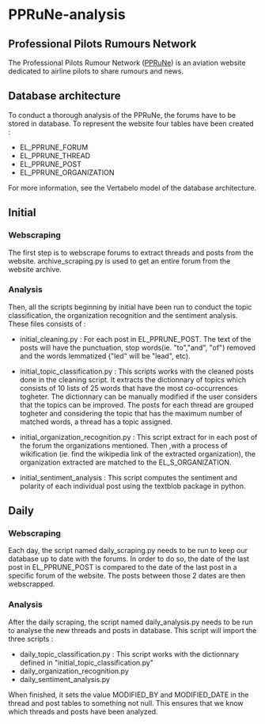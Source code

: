 # PPRuNe-analysis
## Professional Pilots Rumours Network
The Professional Pilots Rumour Network ([PPRuNe](https://www.pprune.org/)) is an aviation website dedicated to airline pilots to share rumours and news.

## Database architecture
To conduct a thorough analysis of the PPRuNe, the forums have to be stored in database. To represent the website four tables have been created :
- EL_PPRUNE_FORUM
- EL_PPRUNE_THREAD
- EL_PPRUNE_POST
- EL_PPRUNE_ORGANIZATION

For more information, see the Vertabelo model of the database architecture.

## Initial
### Webscraping
The first step is to webscrape forums to extract threads and posts from the website. archive_scraping.py is used to get an entire forum from the website archive.

### Analysis
Then, all the scripts beginning by initial have been run to conduct the topic classification, the organization recognition and the sentiment analysis. These files consists of :

- initial_cleaning.py : For each post in EL_PPRUNE_POST. The text of the posts will have the punctuation, stop words(ie. "to","and", "of") removed and the words lemmatized ("led" will be "lead", etc).

- initial_topic_classification.py : This scripts works with the cleaned posts done in the cleaning script. It extracts the dictionnary of topics which consists of 10 lists of 25 words that have the most co-occurrences togheter. The dictionnary can be manually modified if the user considers that the topics can be improved. The posts for each thread are grouped togheter and considering the topic that has the maximum number of matched words, a thread has a topic assigned.

- initial_organization_recognition.py : This script extract for in each post of the forum the organizations mentioned. Then ,with a process of wikification (ie. find the wikipedia link of the extracted organization), the organization extracted are matched to the EL_S_ORGANIZATION.

- initial_sentiment_analysis : This script computes the sentiment and polarity of each individual post using the textblob package in python.

## Daily
### Webscraping
Each day, the script named daily_scraping.py needs to be run to keep our database up to date with the forums. In order to do so, the date of the last post in EL_PPRUNE_POST is compared to the date of the last post in a specific forum of the website. The posts between those 2 dates are then webscrapped. 

### Analysis
After the daily scraping, the script named daily_analysis.py needs to be run to analyse the new threads and posts in database. 
This script will import the three scripts :
- daily_topic_classification.py : This script works with the dictionnary defined in "initial_topic_classification.py"
- daily_organization_recognition.py
- daily_sentiment_analysis.py

When finished, it sets the value MODIFIED_BY and MODIFIED_DATE in the thread and post tables to something not null. This ensures that we know which threads and posts have been analyzed.
